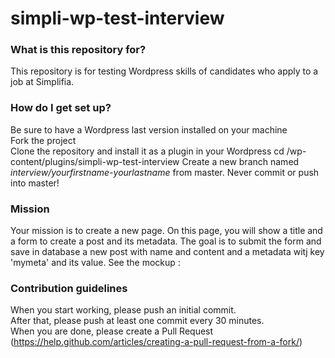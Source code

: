 # simpli-wp-test-interview

### What is this repository for? ###

This repository is for testing Wordpress skills of candidates who apply to a job at Simplifia.

### How do I get set up? ###

Be sure to have a Wordpress last version installed on your machine  
Fork the project  
Clone the repository  and install it as a plugin in your Wordpress
cd /wp-content/plugins/simpli-wp-test-interview
Create a new branch named *interview/yourfirstname-yourlastname* from master. Never commit or push into master!  

### Mission ###

Your mission is to create a new page.
On this page, you will show a title and a form to create a post and its metadata.
The goal is to submit the form and save in database a new post with name and content and a metadata witj key  'mymeta' and its value.
See the mockup : 

### Contribution guidelines ###
When you start working, please push an initial commit.  
After that, please push at least one commit every 30 minutes.  
When you are done, please create a Pull Request (https://help.github.com/articles/creating-a-pull-request-from-a-fork/)
